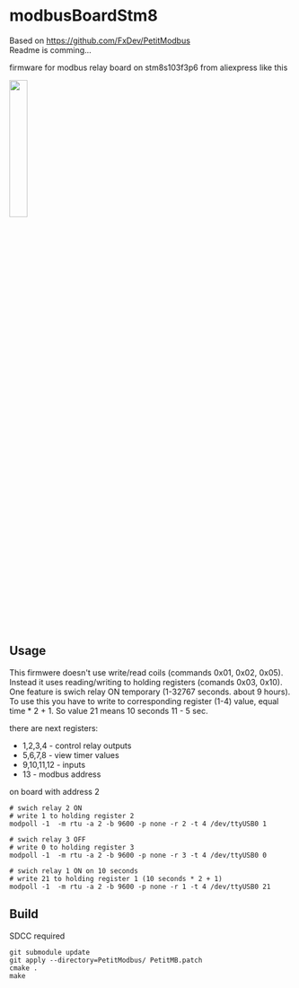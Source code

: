 
# modbusBoardStm8

Based on https://github.com/FxDev/PetitModbus  
Readme is comming...

firmware for modbus relay board on stm8s103f3p6 from aliexpress like this

<img src="https://user-images.githubusercontent.com/54972378/241314984-3c989ff9-a669-4bab-ac4f-f279179654cc.jpg" width="25%">

## Usage
This firmwere doesn't use write/read coils (commands 0x01, 0x02, 0x05). Instead it uses reading/writing to holding registers (comands 0x03, 0x10). One feature is swich relay ON temporary (1-32767 seconds. about 9 hours). То use this you have to write to corresponding register (1-4) value, equal time * 2 + 1. So value 21 means 10 seconds 11 - 5 sec.

there are next registers:  
 - 1,2,3,4 - control relay outputs
 - 5,6,7,8 - view timer values
 - 9,10,11,12 - inputs
 - 13 - modbus address

on board with address 2
```
# swich relay 2 ON
# write 1 to holding register 2
modpoll -1  -m rtu -a 2 -b 9600 -p none -r 2 -t 4 /dev/ttyUSB0 1

# swich relay 3 OFF
# write 0 to holding register 3
modpoll -1  -m rtu -a 2 -b 9600 -p none -r 3 -t 4 /dev/ttyUSB0 0

# swich relay 1 ON on 10 seconds
# write 21 to holding register 1 (10 seconds * 2 + 1)
modpoll -1  -m rtu -a 2 -b 9600 -p none -r 1 -t 4 /dev/ttyUSB0 21

```

## Build

SDCC required
```
git submodule update
git apply --directory=PetitModbus/ PetitMB.patch
cmake .
make
```

